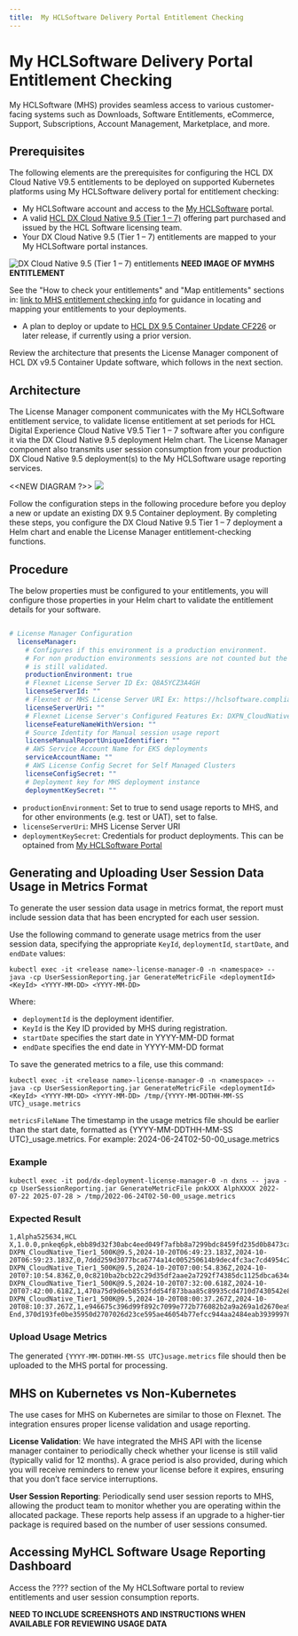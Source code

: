 ```yaml
---
title:  My HCLSoftware Delivery Portal Entitlement Checking
---
```


# My HCLSoftware Delivery Portal Entitlement Checking

My HCLSoftware (MHS) provides seamless access to various customer-facing systems such as Downloads, Software Entitlements, eCommerce, Support, Subscriptions, Account Management, Marketplace, and more.

## Prerequisites
The following elements are the prerequisites for configuring the HCL DX Cloud Native V9.5 entitlements to be deployed on supported Kubernetes platforms using My HCLSoftware delivery portal for entitlement checking:  

-   My HCLSoftware account and access to the [My HCLSoftware](https://support.hcl-software.com/csm?id=kb_article&sysparm_article=KB0109011) portal.
-   A valid [HCL DX Cloud Native 9.5 (Tier 1 – 7)](https://www.hcltechsw.com/wps/wcm/connect/61f40a7e-d2ca-42d4-b24c-d5adfd4fe54d/HCL+Digital+Experience+Cloud+Native+v9.5.pdf?MOD=AJPERES&CONVERT_TO=url&CACHEID=ROOTWORKSPACE-61f40a7e-d2ca-42d4-b24c-d5adfd4fe54d-n-MmIad) offering part purchased and issued by the HCL Software licensing team.
-   Your DX Cloud Native 9.5 (Tier 1 – 7) entitlements are mapped to your My HCLSoftware portal instances.  
   
   ![DX Cloud Native 9.5 (Tier 1 – 7) entitlements]() **NEED IMAGE OF MYMHS ENTITLEMENT**  

See the "How to check your entitlements" and "Map entitlements" sections in: [link to MHS entitlement checking info]() for guidance in locating and mapping your entitlements to your deployments.
-   A plan to deploy or update to [HCL DX 9.5 Container Update CF226](../../../../whatsnew/cf20/newcf226.md) or later release, if currently using a prior version.

Review the architecture that presents the License Manager component of HCL DX v9.5 Container Update software, which follows in the next section.

## Architecture
The License Manager component communicates with the My HCLSoftware entitlement service, to validate license entitlement at set periods for HCL Digital Experience Cloud Native V9.5 Tier 1 – 7 software after you configure it via the DX Cloud Native 9.5 deployment Helm chart. The License Manager component also transmits user session consumption from your production DX Cloud Native 9.5 deployment(s) to the My HCLSoftware usage reporting services.

<<NEW DIAGRAM ?>>
![](../../software_licensing_portal/_img/DX_95_container_update_software_architecture_license_manager_component.png) 

Follow the configuration steps in the following procedure before you deploy a new or update an existing DX 9.5 Container deployment. By completing these steps, you configure the DX Cloud Native 9.5 Tier 1 – 7 deployment a Helm chart and enable the License Manager entitlement-checking functions.  

## Procedure
The below properties must be configured to your entitlements, you will configure those properties in your Helm chart to validate the entitlement details for your software.

```yaml

# License Manager Configuration
  licenseManager:
    # Configures if this environment is a production environment.
    # For non production environments sessions are not counted but the license
    # is still validated.
    productionEnvironment: true
    # Flexnet License Server ID Ex: Q8A5YCZ3A4GH
    licenseServerId: ""
    # Flexnet or MHS License Server URI Ex: https://hclsoftware.compliance.flexnetoperations.com
    licenseServerUri: ""
    # Flexnet License Server's Configured Features Ex: DXPN_CloudNative_Tier1_500K@9.5
    licenseFeatureNameWithVersion: ""
    # Source Identity for Manual session usage report
    licenseManualReportUniqueIdentifier: ""
    # AWS Service Account Name for EKS deployments
    serviceAccountName: ""
    # AWS License Config Secret for Self Managed Clusters
    licenseConfigSecret: ""
    # Deployment key for MHS deployment instance
    deploymentKeySecret: ""

```

-   `productionEnvironment`: Set to true to send usage reports to MHS, and for other environments (e.g. test or UAT), set to false.
-   `licenseServerUri`: MHS License Server URI
-   `deploymentKeySecret`: Credentials for product deployments. This can be optained from [My HCLSoftware Portal](https://my.hcltechsw.com/)

## Generating and Uploading User Session Data Usage in Metrics Format

To generate the user session data usage in metrics format, the report must include session data that has been encrypted for each user session.

Use the following command to generate usage metrics from the user session data, specifying the appropriate `KeyId`, `deploymentId`, `startDate`, and `endDate` values:
```
kubectl exec -it <release name>-license-manager-0 -n <namespace> -- java -cp UserSessionReporting.jar GenerateMetricFile <deploymentId> <KeyId> <YYYY-MM-DD> <YYYY-MM-DD>
```
Where:
-   `deploymentId` is the deployment identifier.
-   `KeyId` is the Key ID provided by MHS during registration.
-   `startDate` specifies the start date in YYYY-MM-DD format
-   `endDate` specifies the end date in YYYY-MM-DD format

To save the generated metrics to a file, use this command:

```
kubectl exec -it <release name>-license-manager-0 -n <namespace> -- java -cp UserSessionReporting.jar GenerateMetricFile <deploymentId> <KeyId> <YYYY-MM-DD> <YYYY-MM-DD> /tmp/{YYYY-MM-DDTHH-MM-SS UTC}_usage.metrics
```
`metricsFileName` The timestamp in the usage metrics file should be earlier than the start date, formatted as {YYYY-MM-DDTHH-MM-SS UTC}_usage.metrics. For example: 2024-06-24T02-50-00_usage.metrics

### Example

```
kubectl exec -it pod/dx-deployment-license-manager-0 -n dxns -- java -cp UserSessionReporting.jar GenerateMetricFile pnkXXX AlphXXXX 2022-07-22 2025-07-28 > /tmp/2022-06-24T02-50-00_usage.metrics
```

### Expected Result

```
1,Alpha525634,HCL X,1.0.0,pnkeq6pk,ebb89d32f30abc4eed049f7afbb8a7299bdc8459fd235d0b8473ca22e9457c65
DXPN_CloudNative_Tier1_500K@9.5,2024-10-20T06:49:23.183Z,2024-10-20T06:59:23.183Z,0,7ddd259d3077bca6774a14c005250614b9dec4fc3ac7cd4954c2c4ca0212562d
DXPN_CloudNative_Tier1_500K@9.5,2024-10-20T07:00:54.836Z,2024-10-20T07:10:54.836Z,0,0c8210ba2bcb22c29d35df2aae2a7292f74385dc1125dbca634e9d2ba5affcd5
DXPN_CloudNative_Tier1_500K@9.5,2024-10-20T07:32:00.618Z,2024-10-20T07:42:00.618Z,1,470a75d9d6eb8553fdd54f873baa85c89935cd4710d7430542e8696c3eda20d8
DXPN_CloudNative_Tier1_500K@9.5,2024-10-20T08:00:37.267Z,2024-10-20T08:10:37.267Z,1,e946675c396d99f892c7099e772b776082b2a9a269a1d2670ea9063b61ac43e2
End,370d193fe0be35950d2707026d23ce595ae46054b77efcc944aa2484eab39399976854c58321ba5437b78896908a0b78de6b7ee6db989b0ccd28ce5c58bd9a09
```
### Upload Usage Metrics
The generated `{YYYY-MM-DDTHH-MM-SS UTC}usage.metrics` file should then be uploaded to the MHS portal for processing.

## MHS on Kubernetes vs Non-Kubernetes

The use cases for MHS on Kubernetes are similar to those on Flexnet. The integration ensures proper license validation and usage reporting.

**License Validation**: We have integrated the MHS API with the license manager container to periodically check whether your license is still valid (typically valid for 12 months). A grace period is also provided, during which you will receive reminders to renew your license before it expires, ensuring that you don’t face service interruptions.

**User Session Reporting**: Periodically send user session reports to MHS, allowing the product team to monitor whether you are operating within the allocated package. These reports help assess if an upgrade to a higher-tier package is required based on the number of user sessions consumed.

## Accessing MyHCL Software Usage Reporting Dashboard
Access the ???? section of the My HCLSoftware portal to review entitlements and user session consumption reports.

**NEED TO INCLUDE SCREENSHOTS AND INSTRUCTIONS WHEN AVAILABLE FOR REVIEWING USAGE DATA**